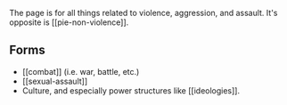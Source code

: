 
The page is for all things related to violence, aggression, and assault. It's opposite is [[pie-non-violence]].

## Forms
- [[combat]] (i.e. war, battle, etc.)
- [[sexual-assault]]
- Culture, and especially power structures like [[ideologies]].